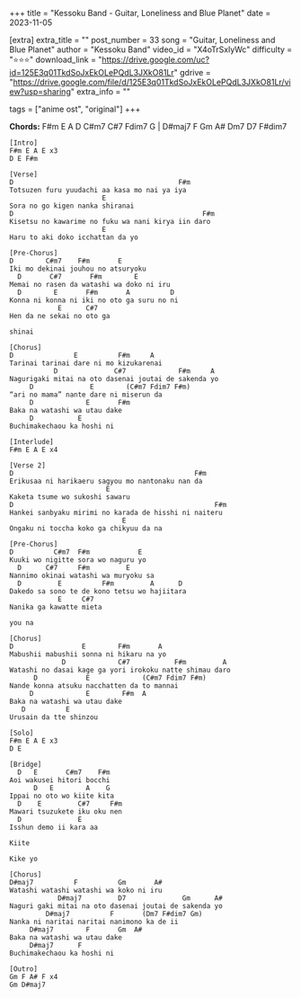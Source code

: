 +++
title = "Kessoku Band - Guitar, Loneliness and Blue Planet"
date = 2023-11-05

[extra]
extra_title = ""
post_number = 33
song = "Guitar, Loneliness and Blue Planet"
author = "Kessoku Band"
video_id = "X4oTrSxlyWc"
difficulty = "⭐⭐⭐"
download_link = "https://drive.google.com/uc?id=125E3q01TkdSoJxEkOLePQdL3JXkO81Lr"
gdrive = "https://drive.google.com/file/d/125E3q01TkdSoJxEkOLePQdL3JXkO81Lr/view?usp=sharing"
extra_info = ""

tags = ["anime ost", "original"]
+++

**Chords:** F#m E A D C#m7 C#7 Fdim7 G | D#maj7 F Gm A# Dm7 D7 F#dim7

```
[Intro]
F#m E A E x3
D E F#m

[Verse]
D                                         F#m
Totsuzen furu yuudachi aa kasa mo nai ya iya
                       E
Sora no go kigen nanka shiranai
D                                               F#m
Kisetsu no kawarime no fuku wa nani kirya iin daro
                       E
Haru to aki doko icchattan da yo

[Pre-Chorus]
D        C#m7    F#m       E
Iki mo dekinai jouhou no atsuryoku
  D       C#7       F#m        E
Memai no rasen da watashi wa doko ni iru
  D        E       F#m       A          D
Konna ni konna ni iki no oto ga suru no ni
            E      C#7
Hen da ne sekai no oto ga

shinai

[Chorus]
D               E          F#m     A    
Tarinai tarinai dare ni mo kizukarenai
           D              C#7             F#m     A    
Nagurigaki mitai na oto dasenai joutai de sakenda yo
     D              E        (C#m7 Fdim7 F#m)
“ari no mama” nante dare ni miserun da
     D             E       F#m 
Baka na watashi wa utau dake
     D           E
Buchimakechaou ka hoshi ni

[Interlude]
F#m E A E x4

[Verse 2]
D                                             F#m
Erikusaa ni harikaeru sagyou mo nantonaku nan da
                        E
Kaketa tsume wo sukoshi sawaru
D                                                  F#m
Hankei sanbyaku mirimi no karada de hisshi ni naiteru
                            E
Ongaku ni toccha koko ga chikyuu da na

[Pre-Chorus]
D          C#m7  F#m            E   
Kuuki wo nigitte sora wo naguru yo
  D      C#7     F#m         E
Nannimo okinai watashi wa muryoku sa
  D         E          F#m         A      D    
Dakedo sa sono te de kono tetsu wo hajiitara
            E     C#7
Nanika ga kawatte mieta

you na 

[Chorus]
D                 E        F#m       A    
Mabushii mabushii sonna ni hikaru na yo
             D             C#7           F#m         A    
Watashi no dasai kage ga yori irokoku natte shimau daro
      D            E             (C#m7 Fdim7 F#m)
Nande konna atsuku nacchatten da to mannai
     D             E        F#m  A
Baka na watashi wa utau dake
   D          E
Urusain da tte shinzou

[Solo]
F#m E A E x3
D E

[Bridge]
  D   E       C#m7    F#m
Aoi wakusei hitori bocchi
      D   E        A    G
Ippai no oto wo kiite kita
  D    E         C#7     F#m    
Mawari tsuzukete iku oku nen
  D              E
Isshun demo ii kara aa

Kiite

Kike yo

[Chorus]
D#maj7          F          Gm       A#
Watashi watashi watashi wa koko ni iru
            D#maj7         D7              Gm      A#
Naguri gaki mitai na oto dasenai joutai de sakenda yo
         D#maj7          F       (Dm7 F#dim7 Gm)
Nanka ni naritai naritai nanimono ka de ii
     D#maj7        F       Gm  A#
Baka na watashi wa utau dake
     D#maj7      F
Buchimakechaou ka hoshi ni

[Outro]
Gm F A# F x4
Gm D#maj7
```